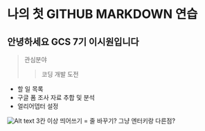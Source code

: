 # 나의 첫 GITHUB MARKDOWN 연습

## 안녕하세요 GCS 7기 이시원입니다

> 관심분야
>	> 코딩 개발 도전

- 할 일 목록
- 구글 폼 조사 자료 추합 및 분석
- 얼리어뎁터 설정

![Alt text](/path/to/img.jpg)
3칸 이상 띄어쓰기 = 줄 바꾸기? 그냥 엔터키랑 다른점?

